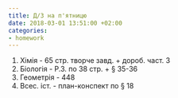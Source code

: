 ```yaml
---
title: Д/З на п'ятницю
date: 2018-03-01 13:51:00 +02:00
categories:
- homework
---
```


1. Хімія - 65 стр. творче завд. + дороб. част. 3
2. Біологія - Р.З. по 38 стр. + &sect; 35-36
3. Геометрія - 448
4. Всес. іст. - план-конспект по &sect; 18